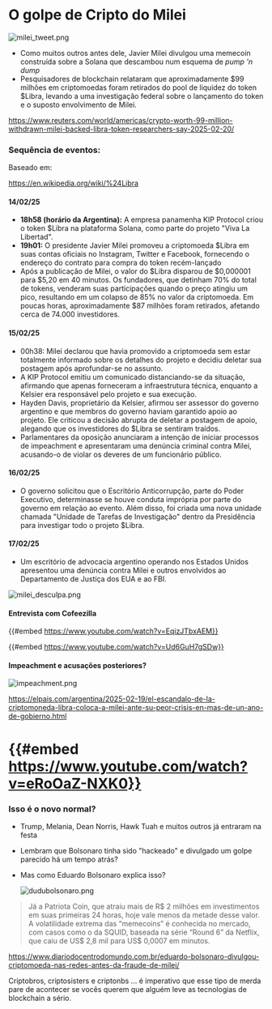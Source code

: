 # O golpe de Cripto do Milei

![milei_tweet.png](./milei_libra/720-935-max.png)

- Como muitos outros antes dele, Javier Milei divulgou uma memecoin construída sobre a Solana que descambou num esquema de *pump 'n dump*
- Pesquisadores de blockchain relataram que aproximadamente $99 milhões em criptomoedas foram retirados do pool de liquidez do token $Libra, levando a uma investigação federal sobre o lançamento do token e o suposto envolvimento de Milei.

<https://www.reuters.com/world/americas/crypto-worth-99-million-withdrawn-milei-backed-libra-token-researchers-say-2025-02-20/>

### Sequência de eventos:

Baseado em:

<https://en.wikipedia.org/wiki/%24Libra>

#### 14/02/25

* **18h58 (horário da Argentina):** A empresa panamenha KIP Protocol criou o token $Libra na plataforma Solana, como parte do projeto "Viva La Libertad".
* **19h01:** O presidente Javier Milei promoveu a criptomoeda $Libra em suas contas oficiais no Instagram, Twitter e Facebook, fornecendo o endereço do contrato para compra do token recém-lançado
* Após a publicação de Milei, o valor do $Libra disparou de $0,000001 para $5,20 em 40 minutos. Os fundadores, que detinham 70% do total de tokens, venderam suas participações quando o preço atingiu um pico, resultando em um colapso de 85% no valor da criptomoeda. Em poucas horas, aproximadamente $87 milhões foram retirados, afetando cerca de 74.000 investidores.

#### 15/02/25

* 00h38: Milei declarou que havia promovido a criptomoeda sem estar totalmente informado sobre os detalhes do projeto e decidiu deletar sua postagem após aprofundar-se no assunto.
* A KIP Protocol emitiu um comunicado distanciando-se da situação, afirmando que apenas forneceram a infraestrutura técnica, enquanto a Kelsier era responsável pelo projeto e sua execução.
* Hayden Davis, proprietário da Kelsier, afirmou ser assessor do governo argentino e que membros do governo haviam garantido apoio ao projeto. Ele criticou a decisão abrupta de deletar a postagem de apoio, alegando que os investidores do $Libra se sentiram traídos.
* Parlamentares da oposição anunciaram a intenção de iniciar processos de impeachment e apresentaram uma denúncia criminal contra Milei, acusando-o de violar os deveres de um funcionário público.

#### 16/02/25

* O governo solicitou que o Escritório Anticorrupção, parte do Poder Executivo, determinasse se houve conduta imprópria por parte do governo em relação ao evento. Além disso, foi criada uma nova unidade chamada "Unidade de Tarefas de Investigação" dentro da Presidência para investigar todo o projeto $Libra.

#### 17/02/25

* Um escritório de advocacia argentino operando nos Estados Unidos apresentou uma denúncia contra Milei e outros envolvidos ao Departamento de Justiça dos EUA e ao FBI.

![milei_desculpa.png](./milei_libra/1024-838.png)

#### Entrevista com Cofeezilla

{{#embed https://www.youtube.com/watch?v=EqizJTbxAEM}}

{{#embed https://www.youtube.com/watch?v=Ud6GuH7gSDw}}

#### Impeachment e acusações posteriores?

![impeachment.png](./milei_libra/impeachment.png)

<https://elpais.com/argentina/2025-02-19/el-escandalo-de-la-criptomoneda-libra-coloca-a-milei-ante-su-peor-crisis-en-mas-de-un-ano-de-gobierno.html>

# {{#embed https://www.youtube.com/watch?v=eRoOaZ-NXK0}}

### Isso é o novo normal?

- Trump, Melania, Dean Norris, Hawk Tuah e muitos outros já entraram na festa

- Lembram que Bolsonaro tinha sido "hackeado" e divulgado um golpe parecido há um tempo atrás?
- Mas como Eduardo Bolsonaro explica isso?

  ![dudubolsonaro.png](./milei_libra/dudubolsonaro.png)

> Já a Patriota Coin, que atraiu mais de R$ 2 milhões em investimentos em suas primeiras 24 horas, hoje vale menos da metade desse valor. A volatilidade extrema das “memecoins” é conhecida no mercado, com casos como o da SQUID, baseada na série “Round 6” da Netflix, que caiu de US$ 2,8 mil para US$ 0,0007 em minutos.

<https://www.diariodocentrodomundo.com.br/eduardo-bolsonaro-divulgou-criptomoeda-nas-redes-antes-da-fraude-de-milei/>

Criptobros, criptosisters e criptonbs ... é imperativo que esse tipo de merda pare de acontecer se vocês querem que alguém leve as tecnologias de blockchain a sério.
